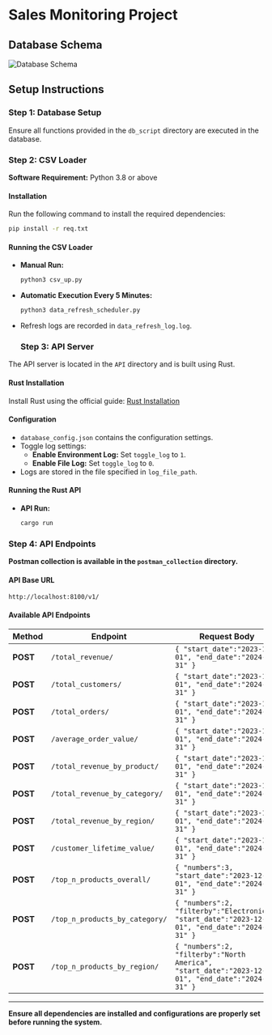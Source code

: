 # Sales Monitoring Project

## Database Schema
![Database Schema](database_schema.jpeg)

## Setup Instructions

### Step 1: Database Setup
Ensure all functions provided in the `db_script` directory are executed in the database.

### Step 2: CSV Loader
**Software Requirement:** Python 3.8 or above

#### Installation
Run the following command to install the required dependencies:
```sh
pip install -r req.txt
```

#### Running the CSV Loader
- **Manual Run:**
  ```sh
  python3 csv_up.py
  ```
- **Automatic Execution Every 5 Minutes:**
  ```sh
  python3 data_refresh_scheduler.py
  ```
- Refresh logs are recorded in `data_refresh_log.log`.

  ### Step 3: API Server
The API server is located in the `API` directory and is built using Rust.

#### Rust Installation
Install Rust using the official guide: [Rust Installation](https://www.rust-lang.org/tools/install)

#### Configuration
- `database_config.json` contains the configuration settings.
- Toggle log settings:
  - **Enable Environment Log:** Set `toggle_log` to `1`.
  - **Enable File Log:** Set `toggle_log` to `0`.
- Logs are stored in the file specified in `log_file_path`.

#### Running the Rust API
- **API Run:**
  ```sh
  cargo run
  ```

### Step 4: API Endpoints
**Postman collection is available in the `postman_collection` directory.**

#### API Base URL
```
http://localhost:8100/v1/
```

#### Available API Endpoints

| Method | Endpoint | Request Body |
|--------|---------|--------------|
| **POST** | `/total_revenue/` | `{ "start_date":"2023-12-01", "end_date":"2024-12-31" }` |
| **POST** | `/total_customers/` | `{ "start_date":"2023-12-01", "end_date":"2024-12-31" }` |
| **POST** | `/total_orders/` | `{ "start_date":"2023-12-01", "end_date":"2024-12-31" }` |
| **POST** | `/average_order_value/` | `{ "start_date":"2023-12-01", "end_date":"2024-12-31" }` |
| **POST** | `/total_revenue_by_product/` | `{ "start_date":"2023-12-01", "end_date":"2024-12-31" }` |
| **POST** | `/total_revenue_by_category/` | `{ "start_date":"2023-12-01", "end_date":"2024-12-31" }` |
| **POST** | `/total_revenue_by_region/` | `{ "start_date":"2023-12-01", "end_date":"2024-12-31" }` |
| **POST** | `/customer_lifetime_value/` | `{ "start_date":"2023-12-01", "end_date":"2024-12-31" }` |
| **POST** | `/top_n_products_overall/` | `{ "numbers":3, "start_date":"2023-12-01", "end_date":"2024-12-31" }` |
| **POST** | `/top_n_products_by_category/` | `{ "numbers":2, "filterby":"Electronics", "start_date":"2023-12-01", "end_date":"2024-12-31" }` |
| **POST** | `/top_n_products_by_region/` | `{ "numbers":2, "filterby":"North America", "start_date":"2023-12-01", "end_date":"2024-12-31" }` |



---

**Ensure all dependencies are installed and configurations are properly set before running the system.**

